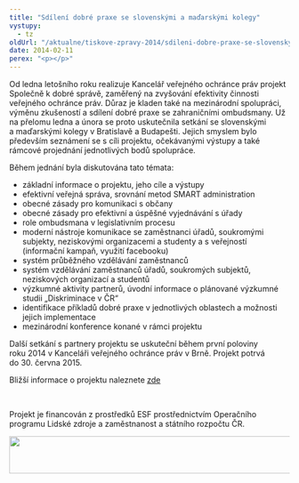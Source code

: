 ```yaml
---
title: "Sdílení dobré praxe se slovenskými a maďarskými kolegy"
vystupy:
  - tz
oldUrl: "/aktualne/tiskove-zpravy-2014/sdileni-dobre-praxe-se-slovenskymi-a-madarskymi-kolegy"
date: 2014-02-11
perex: "<p></p>"
---
```


<!-- imported from the old website -->

<p>Od ledna letošního roku realizuje Kancelář veřejného ochránce práv projekt Společně k dobré správě, zaměřený na zvyšování efektivity činnosti veřejného ochránce práv. Důraz je kladen také na mezinárodní spolupráci, výměnu zkušeností a sdílení dobré praxe se zahraničními ombudsmany. Už na přelomu ledna a února se proto uskutečnila setkání se slovenskými a maďarskými kolegy v Bratislavě a Budapešti. Jejich smyslem bylo především seznámení se s cíli projektu, očekávanými výstupy a také rámcové projednání jednotlivých bodů spolupráce. </p><p>Během jednání byla diskutována tato témata:</p><ul><li>základní informace o projektu, jeho cíle a výstupy</li><li>efektivní veřejná správa, srovnání metod SMART administration</li><li>obecné zásady pro komunikaci s občany </li><li>obecné zásady pro efektivní a úspěšné vyjednávání s úřady </li><li>role ombudsmana v legislativním procesu</li><li>moderní nástroje komunikace se zaměstnanci úřadů, soukromými subjekty, neziskovými organizacemi a studenty a s veřejností (informační kampaň, využití facebooku)</li><li>systém průběžného vzdělávání zaměstnanců</li><li>systém vzdělávání zaměstnanců úřadů, soukromých subjektů, neziskových organizací a studentů</li><li>výzkumné aktivity partnerů, úvodní informace o plánované výzkumné studii „Diskriminace v ČR“</li><li>identifikace příkladů dobré praxe v jednotlivých oblastech a možnosti jejich implementace</li><li>mezinárodní konference konané v rámci projektu</li></ul><p>Další setkání s partnery projektu se uskuteční během první poloviny roku 2014 v Kanceláři veřejného ochránce práv v Brně. Projekt potrvá do 30. června 2015.</p><p>Bližší informace o projektu naleznete <a href="/spolecne-k-dobre-sprave/">zde</a></p><p> </p><p>Projekt je financován z prostředků ESF prostřednictvím Operačního programu Lidské zdroje a zaměstnanost a státního rozpočtu ČR.</p><p><img src="https://www.ochrance.cz/uploads/RTEmagicC_esf_eu.jpg.jpg" height="67" width="622" alt="" /></p>

